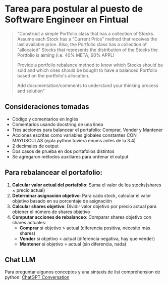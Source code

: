 # Tarea para postular al puesto de Software Engineer en Fintual

> "Construct a simple Portfolio class that has a collection of Stocks. Assume each Stock has a "Current Price" method that receives the last available price. Also, the Portfolio class has a collection of "allocated" Stocks that represents the distribution of the Stocks the Portfolio is aiming (i.e. 40% META, 60% APPL)
>
> Provide a portfolio rebalance method to know which Stocks should be sold and which ones should be bought to have a balanced Portfolio based on the portfolio's allocation.
>
> Add documentation/comments to understand your thinking process and solution"

## Consideraciones tomadas

- Código y comentarios en inglés
- Comentarios usando docstring de una linea
- Tres acciones para balancear el portafolio: Comprar, Vender y Mantener
- Acciones escritas como variables globales constantes CON MAYUSCULAS (ójala python tuviera enums antes de la 3.4)
- 2 decimales de output
- Dos casos de prueba en dos portafolios distintos
- Se agregaron métodos auxiliares para ordenar el output

## Para rebalancear el portafolio:

1. **Calcular valor actual del portafolio**: Suma el valor de los stocks(shares × precio actual)
2. **Determinar asignación objetivo**: Para cada stock, calcular el valor objetivo basado en su porcentaje de asignación
3. **Calcular shares objetivo**: Dividir valor objetivo por precio actual para obtener el número de shares objetivo
4. **Computar acciones de rebalanceo**: Comparar shares objetivo con shares actuales:
   - **Comprar** si objetivo > actual (diferencia positiva, necesito más shares)
   - **Vender** si objetivo < actual (diferencia negativa, hay que vender)
   - **Mantener** si objetivo = actual (sin diferencia, nada)

## Chat LLM

Para preguntar algunos conceptos y una sintaxis de list comprehension de python:
[ChatGPT Conversation](https://chatgpt.com/share/68f17129-125c-800b-8a55-7c81ceeca19c)
